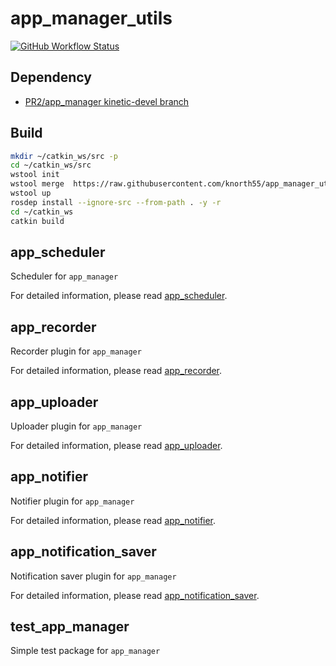# app_manager_utils

[![GitHub Workflow Status](https://img.shields.io/github/workflow/status/knorth55/app_manager_utils/CI/master)](https://github.com/knorth55/app_manager_utils/actions)

## Dependency

- [PR2/app_manager kinetic-devel branch](https://github.com/PR2/app_manager)

## Build

```bash
mkdir ~/catkin_ws/src -p
cd ~/catkin_ws/src
wstool init
wstool merge  https://raw.githubusercontent.com/knorth55/app_manager_utils/master/fc.rosinstall
wstool up
rosdep install --ignore-src --from-path . -y -r
cd ~/catkin_ws
catkin build
```

## app_scheduler

Scheduler for `app_manager`

For detailed information, please read [app_scheduler](app_scheduler/README.md).

## app_recorder

Recorder plugin for `app_manager`

For detailed information, please read [app_recorder](app_recorder/README.md).

## app_uploader

Uploader plugin for `app_manager`

For detailed information, please read [app_uploader](app_uploader/README.md).

## app_notifier

Notifier plugin for `app_manager`

For detailed information, please read [app_notifier](app_notifier/README.md).

## app_notification_saver

Notification saver plugin for `app_manager`

For detailed information, please read [app_notification_saver](app_notification_saver/README.md).

## test_app_manager

Simple test package for `app_manager`
